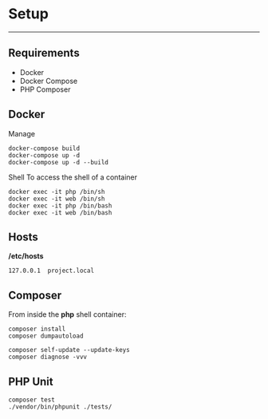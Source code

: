 # Setup

---

## Requirements
- Docker
- Docker Compose
- PHP Composer

## Docker
Manage
```
docker-compose build
docker-compose up -d
docker-compose up -d --build
```

Shell
To access the shell of a container
```
docker exec -it php /bin/sh
docker exec -it web /bin/sh
docker exec -it php /bin/bash
docker exec -it web /bin/bash
```

## Hosts
**/etc/hosts**
```  
127.0.0.1  project.local
```

## Composer
From inside the **php** shell container:
```  
composer install
composer dumpautoload

composer self-update --update-keys
composer diagnose -vvv
```

## PHP Unit
```
composer test
./vendor/bin/phpunit ./tests/
```
